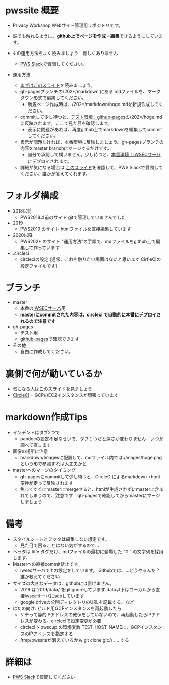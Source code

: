 # pwssite 概要
- Privacy Workshop Webサイト管理用リポジトリです。
- 誰でも触れるように、**github上でページを作成・編集**できるようにしています。
- ↓の運用方法をよく読みましょう　難しくありません
  - [PWS Slack](https://pwscup.slack.com)で質問してください。

- 運用方法
  - [まずはこのスライド](https://docs.google.com/presentation/d/1VPrXKw8AN9LVo-EXei2zOkcJoQwn1LSfwvPKT-2-5lA/edit)を読みましょう。
  - gh-pagesブランチの/202*/markdown にある.mdファイルを、マークダウン形式で編集してください。
    - 新規ページ作成時は、/202*/markdown/hoge.mdを新規作成してください。
  - commitして少し待つと、[テスト環境：github-pages](https://pwscup.github.io/pwssite)の/202*/hoge.mdに反映されます。ここで見た目を確認します。
    - 表示に問題があれば、再度github上でmarkdownを編集してcommitしてください。
  - 表示が問題なければ、本番環境に反映しましょう。gh-pagesブランチの内容をmaster branchにマージするだけです。
    - 自分で承認して構いません。少し待つと、[本番環境：IWSECサーバ](https://www.iwsec.org/pws/)にデプロイされます。
  - 詳細が気になる場合は [このスライド](https://docs.google.com/presentation/d/1VPrXKw8AN9LVo-EXei2zOkcJoQwn1LSfwvPKT-2-5lA/edit)を確認して、PWS Slackで質問してください。誰かが答えてくれます。
  
# フォルダ構成
- 2018以前
  - PWS2018以前のサイト gitで管理していませんでした 
- 2019
  - PWS2019 のサイト htmlファイルを直接編集しています
- 2020以降
  - PWS202* のサイト "運用方法"の手順で、mdファイルをgithub上で編集して作っています
- .circleci
  - circleciの設定 (通常、これを触りたい場面はないと思います CirfleCIの設定ファイルです)

# ブランチ
- master
  - 本番の[IWSECサーバ](https://www.iwsec.org/pws/)用
  - **masterにcommitされた内容は、circleci で自動的に本番にデプロイされるので注意です**
- gh-pages
  - テスト用
  - [github-pages](https://pwscup.github.io/pwssite)で確認できます
- その他
  - 自由に作成してください。

# 裏側で何が動いているか
  - 気になる人は[このスライド](https://docs.google.com/presentation/d/1VPrXKw8AN9LVo-EXei2zOkcJoQwn1LSfwvPKT-2-5lA/edit)を見ましょう
  - [CircleCI](https://app.circleci.com/pipelines/github/pwscup/pwssite) + GCPのEC2インスタンスが頑張っています

# markdown作成Tips
- インデントはタブ2つで
  - pandocの設定不足なせいで、タブ１つだと深さが変わりません　いつか調べて直します
- 画像の場所に注意
  - markdown/Imagesに配置して、mdファイル内では./Images/hoge.pngという形で参照すれば大丈夫かと
- masterへのマージのタイミング
  - gh-pagesにcommitして少し待つと、CircleCIによるmarkdown->html変換が走って反映されます
  - 焦ってすぐにmasterにmergeすると、htmlが生成されずにmasterに含まれてしまうので、注意です　gh-pagesで確認してからmasterにマージしましょう

# 備考
  - スタイルシートとフッタは編集しない想定です。
    - 見た目で困ることはない気がするので...
  - ヘッダは title タグだけ、mdファイルの最初に登場した "# " の文字列を採用します。
  - Masterへの直接commit禁止です。
    - iwsecサーバで↑の設定をしています。 Githubでは、...どうやるんだ？誰か教えてください
  - サイズの大きなデータは、githubには置けません。
    - 2019 は 2019/data/ をgitignoreしています data以下はローカルから直接iwsecサーバにscpしています
    - google driveの公開ディレクトリのURLを記載する、など
  - はたの向け: ビルド用GCPインスタンスを再起動したら
    - ケチって静的IPアドレスの確保をしていないので、再起動したらIPアドレスが変わる。circleciで設定変更が必要
    - circleci > pwscup の環境変数 TEST_HOST_NAMEに、GCPインスタンスのIPアドレスを指定する
    - /tmp/pwssiteが消えているかも git clone git:// .... する 

# 詳細は
- [PWS Slack](https://pwscup.slack.com)で質問してください
